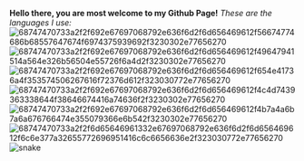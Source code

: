 <strong>Hello there, you are most welcome to my Github Page!</strong>
<i>These are the languages I use:</i><br>
![68747470733a2f2f692e67697068792e636f6d2f6d656469612f56674774686b68557647674f6974375939692f3230302e77656270](https://user-images.githubusercontent.com/98003374/174449678-205a544e-7a45-440b-9d0d-680a4221fd05.gif)
![68747470733a2f2f692e67697068792e636f6d2f6d656469612f49647941514a564e326b56504e55726f6a4d2f3230302e77656270](https://user-images.githubusercontent.com/98003374/174449680-1aceda22-3eb5-47b7-bae7-b359d9082277.gif)
![68747470733a2f2f692e67697068792e636f6d2f6d656469612f654e41736a4f353574506267616f72376d612f323030772e77656270](https://user-images.githubusercontent.com/98003374/174449682-950cd7f2-4aef-479c-baa8-6b268c857126.gif)
![68747470733a2f2f692e67697068792e636f6d2f6d656469612f4c4d7439363338644f38646674416a74636f2f3230302e77656270](https://user-images.githubusercontent.com/98003374/174449684-275e12c9-063e-4665-8e47-f59c3cb3c0de.gif)
![68747470733a2f2f692e67697068792e636f6d2f6d656469612f4b7a4a6b7a6a676766474e355079366e6b542f3230302e77656270](https://user-images.githubusercontent.com/98003374/174449685-f13397ba-5a9a-4918-ab02-509aaf607c41.gif)
![68747470733a2f2f6d65646961332e67697068792e636f6d2f6d656469612f6c6e377a32655772696951416c6c6656636e2f323030772e77656270](https://user-images.githubusercontent.com/98003374/174449687-8b307a01-78f6-470b-9601-b26f35eccab7.gif)
![snake](https://user-images.githubusercontent.com/98003374/167306780-7c486fcb-f960-499f-802c-6f0ccde09b64.svg)
